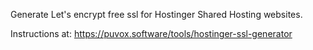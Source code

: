 Generate Let's encrypt free ssl for Hostinger Shared Hosting websites.

Instructions at: <a href="https://puvox.software/tools/hostinger-ssl-generator">https://puvox.software/tools/hostinger-ssl-generator</a>